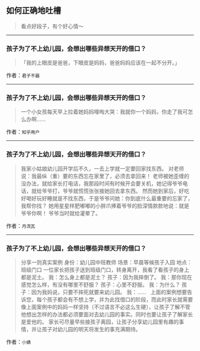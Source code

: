 ## 如何正确地吐槽

> 看点好段子，有个好心情～


 
---

### 孩子为了不上幼儿园，会想出哪些异想天开的借口？

> 「我的上眼皮是爸爸，下眼皮是妈妈，爸爸妈妈应该在一起不分开。」


作者：`君子不器`

---

### 孩子为了不上幼儿园，会想出哪些异想天开的借口？

> 一个小女孩每天早上拉着她妈妈嚎啕大哭：我就你一个妈妈，你走了我可怎么办啊……


作者：`知乎用户`

---

### 孩子为了不上幼儿园，会想出哪些异想天开的借口？

> 我家小姑娘幼儿园开学后不久，一去上学就一定要回家找东西。
> 对老师说：我最纵（重）要的东西忘在家里了，必须去拿回来！
> 老师被她歪缠的没办法，就给家长打电话，我那段时间有时候开会要关机，她记得爷爷电话，就给爷爷打，爷爷就慌慌张张接她回去拿东西。
> 然而她到家后，好吃好喝好玩好睡就是不找东西，于是爷爷问她：你到底什么最重要的忘家了，我帮你找？
> 她用星星样肥嘟嘟的小胖爪捧着爷爷的脸深情款款地说：就是爷爷你啊！
> 爷爷当时就给灌晕了。


作者：`月流瓦`

---

### 孩子为了不上幼儿园，会想出哪些异想天开的借口？

> 分享一则真实案例
> 身份：幼儿园中班教师
> 场景：早晨等候孩子入园
> 地点：班级门口
> 一位家长把孩子送到班级门口，转身离开，我看了看孩子的身上都是泥土。
> 我：怎么身上都是泥土？
> 孩子：因为我摔倒了。
> 我：那你现在感觉怎么样，有没有哪里不舒服？
> 孩子：心里不舒服。
> 我：为什么？
> 孩子：因为我妈说，只要不摔死就要来幼儿园。
> 我：......
>  
> 上面的案例想要告诉您，每个孩子都会有不想上学，并为此找借口的阶段，而此时家长就需要像上面案例中的妈妈一样坚持（不过语言不必这么生硬），让孩子了解不管他想出怎样的办法都必须要面对去幼儿园的事实。同时也要让孩子了解家长是爱他的。
> 家长可尽量早些接孩子离园，让孩子分享幼儿园里有趣的事情，并让孩子对幼儿园的明天将发生的事充满期待。


作者：`小婧`